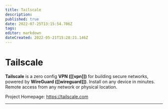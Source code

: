 ```yaml
---
title: Tailscale
description: 
published: true
date: 2022-07-25T13:15:54.706Z
tags: 
editor: markdown
dateCreated: 2022-05-21T15:28:21.146Z
---
```

# Tailscale
**Tailscale** is a zero config **VPN ([[vpn]])** for building secure networks, powered by **WireGuard ([[wireguard]])**. Install on any device in minutes. Remote access from any network or physical location.

Project Homepage: https://tailscale.com

---
